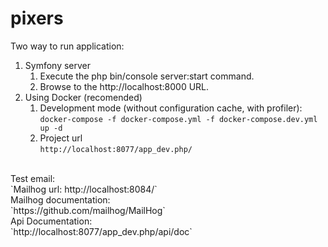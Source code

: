 pixers
======

Two way to run application:

1) Symfony server
    1. Execute the php bin/console server:start command.
    2. Browse to the http://localhost:8000 URL.
2) Using Docker (recomended) <br>
    1. Development mode (without configuration cache, with profiler):
    `docker-compose -f docker-compose.yml -f docker-compose.dev.yml up -d`
    2. Project url<br>
    `http://localhost:8077/app_dev.php/`
<br>
Test email:<br>
`Mailhog url: http://localhost:8084/`<br>
Mailhog documentation:<br>
`https://github.com/mailhog/MailHog`<br>
Api Documentation:<br>
`http://localhost:8077/app_dev.php/api/doc`